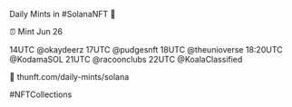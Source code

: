 Daily Mints in #SolanaNFT 🚀

⏰ Mint Jun 26

14UTC @okaydeerz
17UTC @pudgesnft
18UTC @theunioverse
18:20UTC @KodamaSOL
21UTC @racoonclubs
22UTC @KoalaClassified

🔗 thunft.com/daily-mints/solana

#NFTCollections